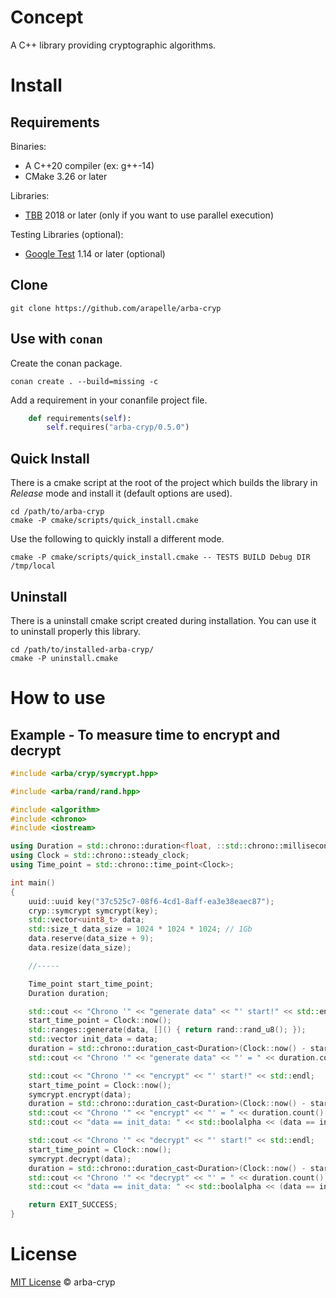 # Concept

A C++ library providing cryptographic algorithms.

# Install

## Requirements

Binaries:
- A C++20 compiler (ex: g++-14)
- CMake 3.26 or later

Libraries:
- [TBB](https://github.com/oneapi-src/oneTBB) 2018 or later (only if you want to use parallel execution)

Testing Libraries (optional):
- [Google Test](https://github.com/google/googletest) 1.14 or later (optional)

## Clone

```
git clone https://github.com/arapelle/arba-cryp
```

## Use with `conan`

Create the conan package.
```
conan create . --build=missing -c
```
Add a requirement in your conanfile project file.
```python
    def requirements(self):
        self.requires("arba-cryp/0.5.0")
```

## Quick Install 

There is a cmake script at the root of the project which builds the library in *Release* mode and install it (default options are used).

```
cd /path/to/arba-cryp
cmake -P cmake/scripts/quick_install.cmake
```

Use the following to quickly install a different mode.

```
cmake -P cmake/scripts/quick_install.cmake -- TESTS BUILD Debug DIR /tmp/local
```

## Uninstall

There is a uninstall cmake script created during installation. You can use it to uninstall properly this library.

```
cd /path/to/installed-arba-cryp/
cmake -P uninstall.cmake
```

# How to use

## Example - To measure time to encrypt and decrypt

```c++
#include <arba/cryp/symcrypt.hpp>

#include <arba/rand/rand.hpp>

#include <algorithm>
#include <chrono>
#include <iostream>

using Duration = std::chrono::duration<float, ::std::chrono::milliseconds::period>;
using Clock = std::chrono::steady_clock;
using Time_point = std::chrono::time_point<Clock>;

int main()
{
    uuid::uuid key("37c525c7-08f6-4cd1-8aff-ea3e38eaec87");
    cryp::symcrypt symcrypt(key);
    std::vector<uint8_t> data;
    std::size_t data_size = 1024 * 1024 * 1024; // 1Gb
    data.reserve(data_size + 9);
    data.resize(data_size);

    //-----

    Time_point start_time_point;
    Duration duration;

    std::cout << "Chrono '" << "generate data" << "' start!" << std::endl;
    start_time_point = Clock::now();
    std::ranges::generate(data, []() { return rand::rand_u8(); });
    std::vector init_data = data;
    duration = std::chrono::duration_cast<Duration>(Clock::now() - start_time_point);
    std::cout << "Chrono '" << "generate data" << "' = " << duration.count() << "ms" << std::endl;

    std::cout << "Chrono '" << "encrypt" << "' start!" << std::endl;
    start_time_point = Clock::now();
    symcrypt.encrypt(data);
    duration = std::chrono::duration_cast<Duration>(Clock::now() - start_time_point);
    std::cout << "Chrono '" << "encrypt" << "' = " << duration.count() << "ms" << std::endl;
    std::cout << "data == init_data: " << std::boolalpha << (data == init_data) << std::endl;

    std::cout << "Chrono '" << "decrypt" << "' start!" << std::endl;
    start_time_point = Clock::now();
    symcrypt.decrypt(data);
    duration = std::chrono::duration_cast<Duration>(Clock::now() - start_time_point);
    std::cout << "Chrono '" << "decrypt" << "' = " << duration.count() << "ms" << std::endl;
    std::cout << "data == init_data: " << std::boolalpha << (data == init_data) << std::endl;

    return EXIT_SUCCESS;
}
```

# License

[MIT License](./LICENSE.md) © arba-cryp
